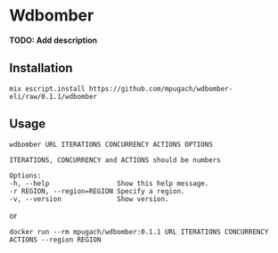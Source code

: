# Wdbomber

**TODO: Add description**

## Installation

```mix escript.install https://github.com/mpugach/wdbomber-eli/raw/0.1.1/wdbomber```

## Usage

```
wdbomber URL ITERATIONS CONCURRENCY ACTIONS OPTIONS

ITERATIONS, CONCURRENCY and ACTIONS should be numbers

Options:
-h, --help                 Show this help message.
-r REGION, --region=REGION Specify a region.
-v, --version              Show version.
```

or

```
docker run --rm mpugach/wdbomber:0.1.1 URL ITERATIONS CONCURRENCY ACTIONS --region REGION
```

